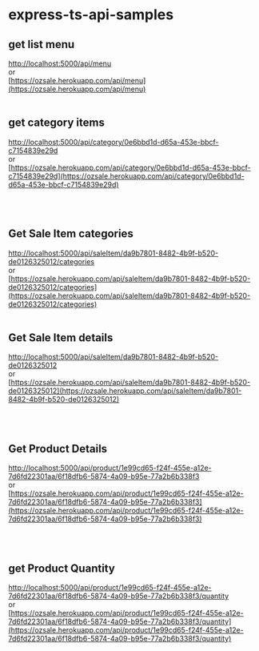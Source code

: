 # express-ts-api-samples

## get list menu
[http://localhost:5000/api/menu](http://localhost:5000/api/menu) <br/>
or<br/>
[https://ozsale.herokuapp.com/api/menu](https://ozsale.herokuapp.com/api/menu)
<br/><br/>

## get category items
[http://localhost:5000/api/category/0e6bbd1d-d65a-453e-bbcf-c7154839e29d](http://localhost:5000/api/category/0e6bbd1d-d65a-453e-bbcf-c7154839e29d)
<br/>or<br/>
[https://ozsale.herokuapp.com/api/category/0e6bbd1d-d65a-453e-bbcf-c7154839e29d](https://ozsale.herokuapp.com/api/category/0e6bbd1d-d65a-453e-bbcf-c7154839e29d)

<br/><br/>
## Get Sale Item categories
[http://localhost:5000/api/saleItem/da9b7801-8482-4b9f-b520-de0126325012/categories](http://localhost:5000/api/saleItem/da9b7801-8482-4b9f-b520-de0126325012/categories)
<br/> or <br/>
[https://ozsale.herokuapp.com/api/saleItem/da9b7801-8482-4b9f-b520-de0126325012/categories](https://ozsale.herokuapp.com/api/saleItem/da9b7801-8482-4b9f-b520-de0126325012/categories)
<br/><br/>
## Get Sale Item details
[http://localhost:5000/api/saleItem/da9b7801-8482-4b9f-b520-de0126325012](http://localhost:5000/api/saleItem/da9b7801-8482-4b9f-b520-de0126325012)
<br/>
or<br/> 
[https://ozsale.herokuapp.com/api/saleItem/da9b7801-8482-4b9f-b520-de0126325012](https://ozsale.herokuapp.com/api/saleItem/da9b7801-8482-4b9f-b520-de0126325012)

<br/><br/>
## Get Product Details
[http://localhost:5000/api/product/1e99cd65-f24f-455e-a12e-7d6fd22301aa/6f18dfb6-5874-4a09-b95e-77a2b6b338f3](http://localhost:5000/api/product/1e99cd65-f24f-455e-a12e-7d6fd22301aa/6f18dfb6-5874-4a09-b95e-77a2b6b338f3)
<br/>
or <br/>
[https://ozsale.herokuapp.com/api/product/1e99cd65-f24f-455e-a12e-7d6fd22301aa/6f18dfb6-5874-4a09-b95e-77a2b6b338f3](https://ozsale.herokuapp.com/api/product/1e99cd65-f24f-455e-a12e-7d6fd22301aa/6f18dfb6-5874-4a09-b95e-77a2b6b338f3)

<br/><br/>
## get Product Quantity
[http://localhost:5000/api/product/1e99cd65-f24f-455e-a12e-7d6fd22301aa/6f18dfb6-5874-4a09-b95e-77a2b6b338f3/quantity](http://localhost:5000/api/product/1e99cd65-f24f-455e-a12e-7d6fd22301aa/6f18dfb6-5874-4a09-b95e-77a2b6b338f3/quantity)
<br/>or<br/>
[https://ozsale.herokuapp.com/api/product/1e99cd65-f24f-455e-a12e-7d6fd22301aa/6f18dfb6-5874-4a09-b95e-77a2b6b338f3/quantity](https://ozsale.herokuapp.com/api/product/1e99cd65-f24f-455e-a12e-7d6fd22301aa/6f18dfb6-5874-4a09-b95e-77a2b6b338f3/quantity)

